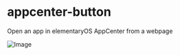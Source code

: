 # appcenter-button
Open an app in elementaryOS AppCenter from a webpage

![Image](https://github.com/jwinnie/appcenter-button/get_it_on_appcenter.svg)
